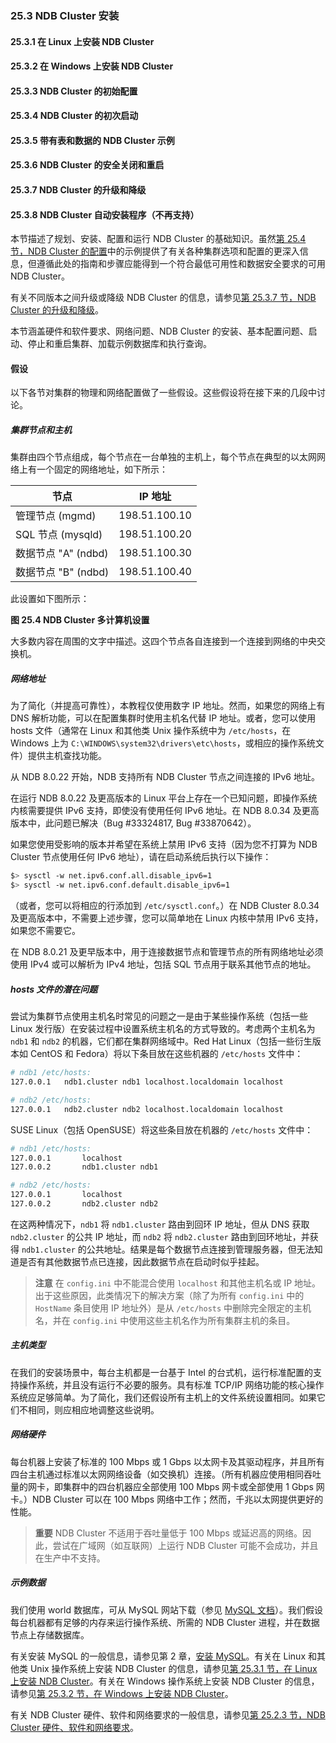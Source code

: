 ### 25.3 NDB Cluster 安装

#### 25.3.1 在 Linux 上安装 NDB Cluster
#### 25.3.2 在 Windows 上安装 NDB Cluster
#### 25.3.3 NDB Cluster 的初始配置
#### 25.3.4 NDB Cluster 的初次启动
#### 25.3.5 带有表和数据的 NDB Cluster 示例
#### 25.3.6 NDB Cluster 的安全关闭和重启
#### 25.3.7 NDB Cluster 的升级和降级
#### 25.3.8 NDB Cluster 自动安装程序（不再支持）

本节描述了规划、安装、配置和运行 NDB Cluster 的基础知识。虽然[第 25.4 节，NDB Cluster 的配置](../ndb-cluster-configuration.html)中的示例提供了有关各种集群选项和配置的更深入信息，但遵循此处的指南和步骤应能得到一个符合最低可用性和数据安全要求的可用 NDB Cluster。

有关不同版本之间升级或降级 NDB Cluster 的信息，请参见[第 25.3.7 节，NDB Cluster 的升级和降级](../ndb-cluster-upgrading-downgrading.html)。

本节涵盖硬件和软件要求、网络问题、NDB Cluster 的安装、基本配置问题、启动、停止和重启集群、加载示例数据库和执行查询。

#### 假设
以下各节对集群的物理和网络配置做了一些假设。这些假设将在接下来的几段中讨论。

##### 集群节点和主机
集群由四个节点组成，每个节点在一台单独的主机上，每个节点在典型的以太网网络上有一个固定的网络地址，如下所示：

| 节点                | IP 地址       |
| ------------------- | ------------- |
| 管理节点 (mgmd)     | 198.51.100.10 |
| SQL 节点 (mysqld)   | 198.51.100.20 |
| 数据节点 "A" (ndbd) | 198.51.100.30 |
| 数据节点 "B" (ndbd) | 198.51.100.40 |

此设置如下图所示：

**图 25.4 NDB Cluster 多计算机设置**

大多数内容在周围的文字中描述。这四个节点各自连接到一个连接到网络的中央交换机。

##### 网络地址
为了简化（并提高可靠性），本教程仅使用数字 IP 地址。然而，如果您的网络上有 DNS 解析功能，可以在配置集群时使用主机名代替 IP 地址。或者，您可以使用 hosts 文件（通常在 Linux 和其他类 Unix 操作系统中为 `/etc/hosts`，在 Windows 上为 `C:\WINDOWS\system32\drivers\etc\hosts`，或相应的操作系统文件）提供主机查找功能。

从 NDB 8.0.22 开始，NDB 支持所有 NDB Cluster 节点之间连接的 IPv6 地址。

在运行 NDB 8.0.22 及更高版本的 Linux 平台上存在一个已知问题，即操作系统内核需要提供 IPv6 支持，即使没有使用任何 IPv6 地址。在 NDB 8.0.34 及更高版本中，此问题已解决（Bug #33324817, Bug #33870642）。

如果您使用受影响的版本并希望在系统上禁用 IPv6 支持（因为您不打算为 NDB Cluster 节点使用任何 IPv6 地址），请在启动系统后执行以下操作：

```sh
$> sysctl -w net.ipv6.conf.all.disable_ipv6=1
$> sysctl -w net.ipv6.conf.default.disable_ipv6=1
```

（或者，您可以将相应的行添加到 `/etc/sysctl.conf`。）在 NDB Cluster 8.0.34 及更高版本中，不需要上述步骤，您可以简单地在 Linux 内核中禁用 IPv6 支持，如果您不需要它。

在 NDB 8.0.21 及更早版本中，用于连接数据节点和管理节点的所有网络地址必须使用 IPv4 或可以解析为 IPv4 地址，包括 SQL 节点用于联系其他节点的地址。

##### hosts 文件的潜在问题
尝试为集群节点使用主机名时常见的问题之一是由于某些操作系统（包括一些 Linux 发行版）在安装过程中设置系统主机名的方式导致的。考虑两个主机名为 `ndb1` 和 `ndb2` 的机器，它们都在集群网络域中。Red Hat Linux（包括一些衍生版本如 CentOS 和 Fedora）将以下条目放在这些机器的 `/etc/hosts` 文件中：

```sh
# ndb1 /etc/hosts:
127.0.0.1   ndb1.cluster ndb1 localhost.localdomain localhost

# ndb2 /etc/hosts:
127.0.0.1   ndb2.cluster ndb2 localhost.localdomain localhost
```

SUSE Linux（包括 OpenSUSE）将这些条目放在机器的 `/etc/hosts` 文件中：

```sh
# ndb1 /etc/hosts:
127.0.0.1       localhost
127.0.0.2       ndb1.cluster ndb1

# ndb2 /etc/hosts:
127.0.0.1       localhost
127.0.0.2       ndb2.cluster ndb2
```

在这两种情况下，`ndb1` 将 `ndb1.cluster` 路由到回环 IP 地址，但从 DNS 获取 `ndb2.cluster` 的公共 IP 地址，而 `ndb2` 将 `ndb2.cluster` 路由到回环地址，并获得 `ndb1.cluster` 的公共地址。结果是每个数据节点连接到管理服务器，但无法知道是否有其他数据节点已连接，因此数据节点在启动时似乎挂起。

> **注意**
> 在 `config.ini` 中不能混合使用 `localhost` 和其他主机名或 IP 地址。出于这些原因，此类情况下的解决方案（除了为所有 `config.ini` 中的 `HostName` 条目使用 IP 地址外）是从 `/etc/hosts` 中删除完全限定的主机名，并在 `config.ini` 中使用这些主机名作为所有集群主机的条目。

##### 主机类型
在我们的安装场景中，每台主机都是一台基于 Intel 的台式机，运行标准配置的支持操作系统，并且没有运行不必要的服务。具有标准 TCP/IP 网络功能的核心操作系统应足够简单。为了简化，我们还假设所有主机上的文件系统设置相同。如果它们不相同，则应相应地调整这些说明。

##### 网络硬件
每台机器上安装了标准的 100 Mbps 或 1 Gbps 以太网卡及其驱动程序，并且所有四台主机通过标准以太网网络设备（如交换机）连接。（所有机器应使用相同吞吐量的网卡，即集群中的四台机器应全部使用 100 Mbps 网卡或全部使用 1 Gbps 网卡。）NDB Cluster 可以在 100 Mbps 网络中工作；然而，千兆以太网提供更好的性能。

> **重要**
> NDB Cluster 不适用于吞吐量低于 100 Mbps 或延迟高的网络。因此，尝试在广域网（如互联网）上运行 NDB Cluster 可能不会成功，并且在生产中不支持。

##### 示例数据
我们使用 world 数据库，可从 MySQL 网站下载（参见 [MySQL 文档](https://dev.mysql.com/doc/index-other.html)）。我们假设每台机器都有足够的内存来运行操作系统、所需的 NDB Cluster 进程，并在数据节点上存储数据库。

有关安装 MySQL 的一般信息，请参见第 2 章，[安装 MySQL](../../installation.html)。有关在 Linux 和其他类 Unix 操作系统上安装 NDB Cluster 的信息，请参见[第 25.3.1 节，在 Linux 上安装 NDB Cluster](../ndb-cluster-install-linux.html)。有关在 Windows 操作系统上安装 NDB Cluster 的信息，请参见[第 25.3.2 节，在 Windows 上安装 NDB Cluster](../ndb-cluster-install-windows.html)。

有关 NDB Cluster 硬件、软件和网络要求的一般信息，请参见[第 25.2.3 节，NDB Cluster 硬件、软件和网络要求](../ndb-cluster-hardware-software-requirements.html)。